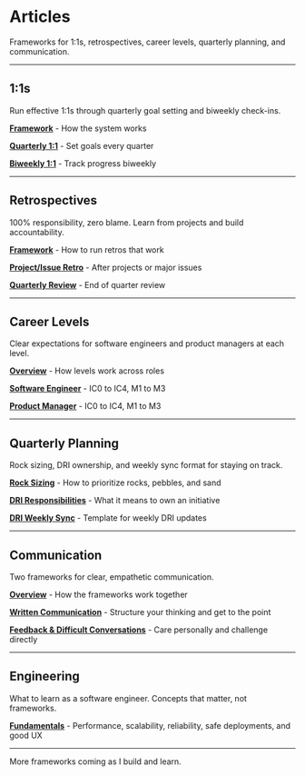 # Articles

Frameworks for 1:1s, retrospectives, career levels, quarterly planning, and communication.

---

## 1:1s

Run effective 1:1s through quarterly goal setting and biweekly check-ins.

**[Framework](/1-1/framework)** - How the system works

**[Quarterly 1:1](/1-1/quarterly_1-1)** - Set goals every quarter

**[Biweekly 1:1](/1-1/biweekly_1-1)** - Track progress biweekly

---

## Retrospectives

100% responsibility, zero blame. Learn from projects and build accountability.

**[Framework](/retrospectives/framework)** - How to run retros that work

**[Project/Issue Retro](/retrospectives/project-issue)** - After projects or major issues

**[Quarterly Review](/retrospectives/quarterly-review)** - End of quarter review

---

## Career Levels

Clear expectations for software engineers and product managers at each level.

**[Overview](/levels/overview)** - How levels work across roles

**[Software Engineer](/levels/software-engineer-levels)** - IC0 to IC4, M1 to M3

**[Product Manager](/levels/product-manager-levels)** - IC0 to IC4, M1 to M3

---

## Quarterly Planning

Rock sizing, DRI ownership, and weekly sync format for staying on track.

**[Rock Sizing](/quarterly-planning/rock-sizing)** - How to prioritize rocks, pebbles, and sand

**[DRI Responsibilities](/quarterly-planning/dri-responsibilities)** - What it means to own an initiative

**[DRI Weekly Sync](/quarterly-planning/dri-weekly-sync)** - Template for weekly DRI updates

---

## Communication

Two frameworks for clear, empathetic communication.

**[Overview](/communication/overview)** - How the frameworks work together

**[Written Communication](/communication/written-communication)** - Structure your thinking and get to the point

**[Feedback & Difficult Conversations](/communication/feedback-and-difficult-conversations)** - Care personally and challenge directly

---

## Engineering

What to learn as a software engineer. Concepts that matter, not frameworks.

**[Fundamentals](/engineering/fundamentals)** - Performance, scalability, reliability, safe deployments, and good UX

---

More frameworks coming as I build and learn.
